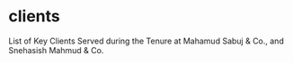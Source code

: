 # clients
List of Key Clients Served during the Tenure at Mahamud Sabuj &amp; Co., and Snehasish Mahmud &amp; Co.
